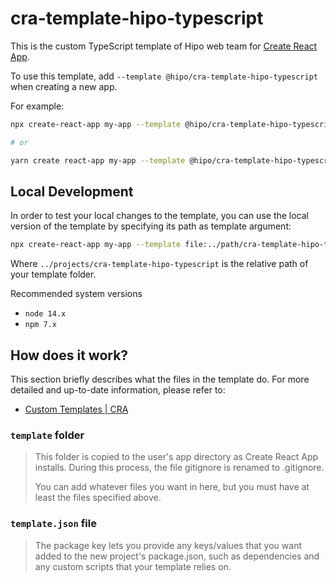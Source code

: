 # cra-template-hipo-typescript

This is the custom TypeScript template of Hipo web team for [Create React App](https://github.com/facebook/create-react-app).

To use this template, add `--template @hipo/cra-template-hipo-typescript` when creating a new app.

For example:

```sh
npx create-react-app my-app --template @hipo/cra-template-hipo-typescript

# or

yarn create react-app my-app --template @hipo/cra-template-hipo-typescript
```

## Local Development

In order to test your local changes to the template, you can use the local version of the template by specifying its path as template argument:

```sh
npx create-react-app my-app --template file:../path/cra-template-hipo-typescript
```

Where `../projects/cra-template-hipo-typescript` is the relative path of your template folder.

Recommended system versions

- `node 14.x`
- `npm 7.x`

## How does it work?

This section briefly describes what the files in the template do. For more detailed and up-to-date information, please refer to:

- [Custom Templates | CRA](https://create-react-app.dev/docs/custom-templates/)

### `template` folder

> This folder is copied to the user's app directory as Create React App installs. During this process, the file gitignore is renamed to .gitignore.
>
> You can add whatever files you want in here, but you must have at least the files specified above.

### `template.json` file

> The package key lets you provide any keys/values that you want added to the new project's package.json, such as dependencies and any custom scripts that your template relies on.
